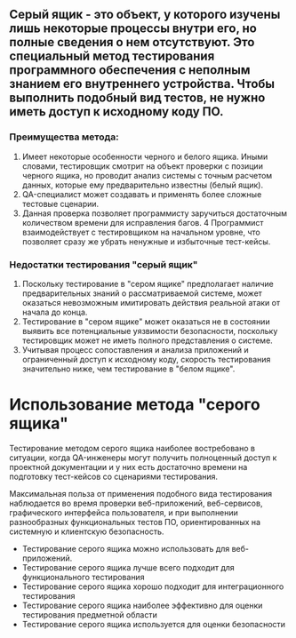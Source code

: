 ## Серый ящик - это объект, у которого изучены лишь некоторые процессы внутри его, но полные сведения о нем отсутствуют. Это специальный метод тестирования программного обеспечения с неполным знанием его внутреннего устройства. Чтобы выполнить подобный вид тестов, не нужно иметь доступ к исходному коду ПО.
### Преимущества метода:
1. Имеет некоторые особенности черного и белого ящика. Иными словами, тестировщик смотрит на объект проверки с позиции черного ящика, но проводит анализ системы с точным расчетом данных, которые ему предварительно известны (белый ящик).
2. QA-специалист может создавать и применять более сложные тестовые сценарии.
3. Данная проверка позволяет программисту заручиться достаточным количеством времени для исправления багов.
4 Программист взаимодействует с тестировщиком на начальном уровне, что позволяет сразу же убрать ненужные и избыточные тест-кейсы.
### Недостатки тестирования  "серый ящик"
1. Поскольку тестирование в "сером ящике" предполагает наличие предварительных знаний о рассматриваемой системе, может оказаться невозможным имитировать действия реальной атаки от начала до конца.
2. Тестирование в "сером ящике" может оказаться не в состоянии выявить все потенциальные уязвимости безопасности, поскольку тестировщик может не иметь полного представления о системе.
3. Учитывая процесс сопоставления и анализа приложений и ограниченный доступ к исходному коду, скорость тестирования значительно ниже, чем тестирование в "белом ящике".
#  Использование метода "серого ящика"
Тестирование методом серого ящика наиболее востребовано в ситуации, когда QA-инженеры могут получить полноценный доступ к проектной документации и у них есть достаточно времени на подготовку тест-кейсов со сценариями тестирования.

Максимальная польза от применения подобного вида тестирования наблюдается во время проверки веб-приложений, веб-сервисов, графического интерфейса пользователя, и при выполнении разнообразных функциональных тестов ПО, ориентированных на системную и клиентскую безопасность.
- Тестирование серого ящика можно использовать для веб-приложений.
- Тестирование серого ящика лучше всего подходит для функционального тестирования
- Тестирование серого ящика хорошо подходит для интеграционного тестирования
- Тестирование серого ящика наиболее эффективно для оценки тестирования предметной области
- Тестирование серого ящика используется для оценки безопасности